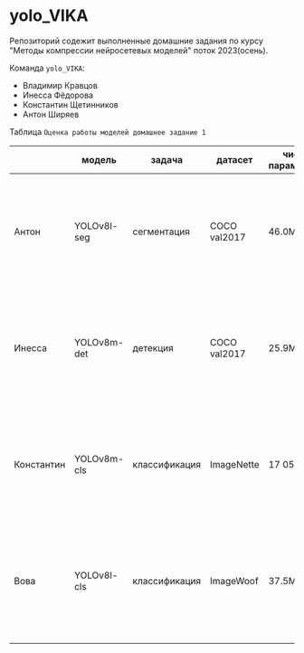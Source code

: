 # yolo_VIKA

Репозиторий содежит выполненные домашние задания по курсу "Методы компрессии нейросетевых моделей" поток 2023(осень).

Команда `yolo_VIKA`:
* Владимир Кравцов
* Инесса Фёдорова 
* Константин Щетинников
* Антон Ширяев

Таблица `Оценка работы моделей домашнее задание 1`

|            | модель      | задача         | датасет      | число параметров | вес модели | девайс      | RAM            | время инференса                                                                            | целевая метрика                                        |
|------------|-------------|----------------|--------------|------------------|------------|-------------|----------------|--------------------------------------------------------------------------------------------|--------------------------------------------------------|
| Антон      | YOLOv8l-seg | сегментация    | COCO val2017 | 46.0M            | 88.1mb     | nvidia A10  |                | 0.1ms preprocess, 9.1ms inference, 0.4ms postprocess per images at shape (1, 3, 640, 640)  | mask map50-95 0.431 mask map50 0.659 mask map75 0.465  |
| Инесса     | YOLOv8m-det | детекция       | COCO val2017 | 25.9M            | 52.12mb    | mps         | 98.94 mb       | 1.9ms preprocess, 217.3ms inference, 0.9ms postprocess per image at shape (1, 3, 640, 480) | map0.5 0.521 map0.95 0.371                             |
| Константин | YOLOv8m-cls | классификация  | ImageNette   | 17 053 336       | 65.127MB    | colab   |        418 mb        |   2.0ms preprocess, 15.0ms inference, 0.1ms postprocess per image at shape  (1, 3, 224, 224) | top1_acc: 0.975; top5_acc: 0.998                                                        |
| Вова       | YOLOv8l-cls | классификация  | ImageWoof    | 37.5M            | 72.6Mb     | nvidia A100 | 1548Mb (vram)  | 1.3ms preprocess, 0.3ms inference, 0.0ms postprocess per image at shape (1, 3, 224, 224)   | acc top1 0.925; acc top5 0.995                         |
|            |             |                |              |                  |            |             |                |                                                                                            |                                                